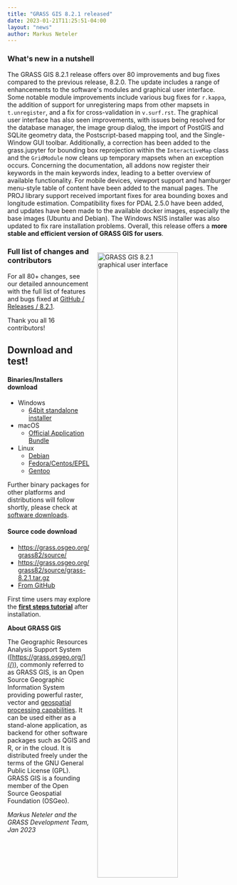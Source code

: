 ```yaml
---
title: "GRASS GIS 8.2.1 released"
date: 2023-01-21T11:25:51-04:00
layout: "news"
author: Markus Neteler
---
```


### What's new in a nutshell

The GRASS GIS 8.2.1 release offers over 80 improvements and bug fixes
compared to the previous release, 8.2.0. The update includes a range of
enhancements to the software's modules and graphical user interface.
Some notable module improvements include various bug fixes for `r.kappa`,
the addition of support for unregistering maps from other mapsets in
`t.unregister`, and a fix for cross-validation in `v.surf.rst`. The
graphical user interface has also seen improvements, with issues being
resolved for the database manager, the image group dialog, the import
of PostGIS and SQLite geometry data, the Postscript-based mapping tool,
and the Single-Window GUI toolbar. Additionally, a correction has been added
to the grass.jupyter for bounding box reprojection within the `InteractiveMap` class
and the `GridModule` now cleans up temporary mapsets when an exception occurs.
Concerning the documentation, all addons now register their keywords in
the main keywords index, leading to a better overview of available
functionality. For mobile devices, viewport support and hamburger menu-style
table of content have been added to the manual pages. The PROJ library support
received important fixes for area bounding boxes and longitude estimation.
Compatibility fixes for PDAL 2.5.0 have been added, and updates have
been made to the available docker images, especially the base images
(Ubuntu and Debian). The Windows NSIS installer was also updated to fix
rare installation problems. Overall, this release offers a **more stable
and efficient version of GRASS GIS for users**.

<a href="/images/news/grass82_gui_image_proc.webp">
  <img src="/images/news/grass82_gui_image_proc.webp"
   alt="GRASS GIS 8.2.1 graphical user interface"
   title="GRASS GIS 8.2.1 graphical user interface"
   width="60%" style="float:right;padding-left:15px;padding-top:20px">
</a>

### Full list of changes and contributors

For all 80+ changes, see our detailed announcement with the full list of
features and bugs fixed at
[GitHub / Releases / 8.2.1](https://github.com/OSGeo/grass/releases/tag/8.2.1).

Thank you all 16 contributors!

## Download and test!

#### Binaries/Installers download

- Windows
  - [64bit standalone installer](/grass82/binary/mswindows/native/WinGRASS-8.2.1-1-Setup.exe)
- macOS
  - [Official Application Bundle](http://grassmac.wikidot.com/downloads)
- Linux
  - [Debian](https://tracker.debian.org/pkg/grass)
  - [Fedora/Centos/EPEL](https://src.fedoraproject.org/rpms/grass)
  - [Gentoo](https://packages.gentoo.org/packages/sci-geosciences/grass)

Further binary packages for other platforms and distributions will follow shortly,
please check at [software downloads](/download/software/index.html).

#### Source code download

- <https://grass.osgeo.org/grass82/source/>
- <https://grass.osgeo.org/grass82/source/grass-8.2.1.tar.gz>
- [From GitHub](https://github.com/OSGeo/grass/releases/tag/8.2.1)

First time users may explore the [**first steps tutorial**](/learn/) after
installation.

**About GRASS GIS**

The Geographic Resources Analysis Support System
([https://grass.osgeo.org/](/)), commonly referred to as GRASS GIS, is
an Open Source Geographic Information System providing powerful raster,
vector and [geospatial processing capabilities](https://grass.osgeo.org/learn/overview/).
It can be used either as a stand-alone application, as backend for other
software packages such as QGIS and R, or in the cloud. It is
distributed freely under the terms of the GNU General Public License (GPL).
GRASS GIS is a founding member of the Open Source Geospatial Foundation (OSGeo).

_Markus Neteler and the GRASS Development Team, Jan 2023_
